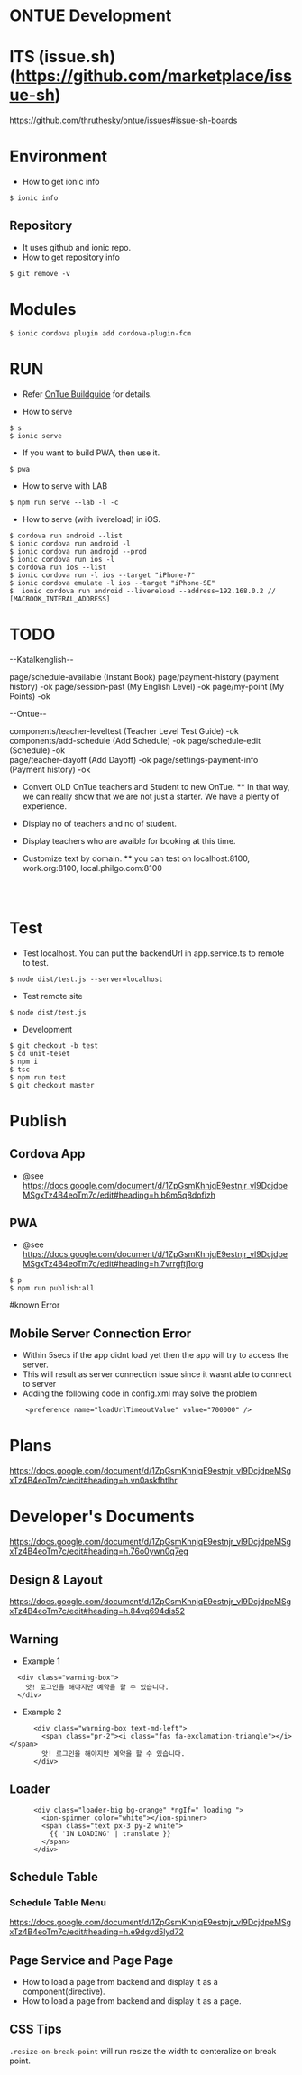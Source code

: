 # ONTUE Development

# ITS (issue.sh) (https://github.com/marketplace/issue-sh)
https://github.com/thruthesky/ontue/issues#issue-sh-boards


# Environment

* How to get ionic info
````
$ ionic info
````

## Repository
* It uses github and ionic repo.
* How to get repository info
````
$ git remove -v
````

# Modules

````
$ ionic cordova plugin add cordova-plugin-fcm
````




# RUN

* Refer [OnTue Buildguide](https://docs.google.com/document/d/1ZpGsmKhnjqE9estnjr_vl9DcjdpeMSgxTz4B4eoTm7c/edit#heading=h.p0dmivnwef0t) for details.

* How to serve
````
$ s
$ ionic serve
````

* If you want to build PWA, then use it.
````
$ pwa
````
* How to serve with LAB
````
$ npm run serve --lab -l -c
````

* How to serve (with livereload) in iOS.
````
$ cordova run android --list
$ ionic cordova run android -l
$ ionic cordova run android --prod
$ ionic cordova run ios -l
$ cordova run ios --list
$ ionic cordova run -l ios --target "iPhone-7"
$ ionic cordova emulate -l ios --target "iPhone-SE"
$  ionic cordova run android --livereload --address=192.168.0.2 // [MACBOOK_INTERAL_ADDRESS]
````


# TODO

--Katalkenglish--

page/schedule-available         (Instant Book)
page/payment-history            (payment history)             -ok
page/session-past               (My English Level)            -ok
page/my-point                   (My Points)                   -ok



--Ontue--

components/teacher-leveltest    (Teacher Level Test Guide)    -ok
components/add-schedule         (Add Schedule)                -ok
page/schedule-edit              (Schedule)                    -ok      
page/teacher-dayoff             (Add Dayoff)                  -ok
page/settings-payment-info      (Payment history)             -ok                



* Convert OLD OnTue teachers and Student to new OnTue.
  ** In that way, we can really show that we are not just a starter. We have a plenty of experience.

* Display no of teachers and no of student.
* Display teachers who are avaible for booking at this time.
* Customize text by domain.
  ** you can test on localhost:8100, work.org:8100, local.philgo.com:8100
````



````

# Test

* Test localhost. You can put the backendUrl in app.service.ts to remote to test.

````
$ node dist/test.js --server=localhost
````


* Test remote site

````
$ node dist/test.js
````



* Development
````
$ git checkout -b test
$ cd unit-teset
$ npm i
$ tsc
$ npm run test
$ git checkout master
````

# Publish


## Cordova App

* @see https://docs.google.com/document/d/1ZpGsmKhnjqE9estnjr_vl9DcjdpeMSgxTz4B4eoTm7c/edit#heading=h.b6m5q8dofizh


## PWA

* @see https://docs.google.com/document/d/1ZpGsmKhnjqE9estnjr_vl9DcjdpeMSgxTz4B4eoTm7c/edit#heading=h.7vrrgftj1org

````
$ p
$ npm run publish:all
````


#known Error

## Mobile Server Connection Error

* Within 5secs if the app didnt load yet then the app will try to access the server.
* This will result as server connection issue since it wasnt able to connect to server
* Adding the following code in config.xml may solve the problem

````
    <preference name="loadUrlTimeoutValue" value="700000" />
````



# Plans

https://docs.google.com/document/d/1ZpGsmKhnjqE9estnjr_vl9DcjdpeMSgxTz4B4eoTm7c/edit#heading=h.vn0askfhtlhr


# Developer's Documents


https://docs.google.com/document/d/1ZpGsmKhnjqE9estnjr_vl9DcjdpeMSgxTz4B4eoTm7c/edit#heading=h.76o0ywn0q7eg

## Design & Layout

https://docs.google.com/document/d/1ZpGsmKhnjqE9estnjr_vl9DcjdpeMSgxTz4B4eoTm7c/edit#heading=h.84vq694dis52

## Warning

* Example 1
````
  <div class="warning-box">
    앗! 로그인을 해야지만 예약을 할 수 있습니다.
  </div>
````
* Example 2
````
      <div class="warning-box text-md-left">
        <span class="pr-2"><i class="fas fa-exclamation-triangle"></i></span>
        앗! 로그인을 해야지만 예약을 할 수 있습니다.
      </div>
````

## Loader
````
      <div class="loader-big bg-orange" *ngIf=" loading ">
        <ion-spinner color="white"></ion-spinner>
        <span class="text px-3 py-2 white">
          {{ 'IN LOADING' | translate }}
        </span>
      </div>
````

## Schedule Table

### Schedule Table Menu
https://docs.google.com/document/d/1ZpGsmKhnjqE9estnjr_vl9DcjdpeMSgxTz4B4eoTm7c/edit#heading=h.e9dgvd5lyd72


## Page Service and Page Page

* How to load a page from backend and display it as a component(directive).
* How to load a page from backend and display it as a page.


## CSS Tips

`.resize-on-break-point` will run resize the width to centeralize on break point.
